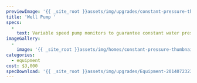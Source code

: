 ```yaml
---
previewImage: '{{ _site_root }}assets/img/upgrades/constant-pressure-thumbnail.jpg'
title: 'Well Pump '
specs:
  - 
    text: Variable speed pump monitors to guarantee constant water pressure in times of high demand
imageGallery:
  - 
    image: '{{ _site_root }}assets/img/homes/constant-pressure-thumbnail.jpg'
categories:
  - equipment
cost: $3,000
specDownload: '{{ _site_root }}assets/img/upgrades/Equipment-20140723235531.pdf'
---
```


